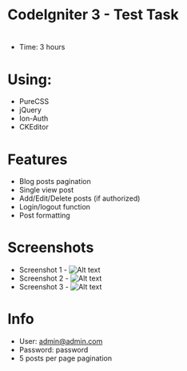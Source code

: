 # CodeIgniter 3 - Test Task

#
* Time: 3 hours

# Using:
* PureCSS
* jQuery
* Ion-Auth
* CKEditor

# Features
* Blog posts pagination
* Single view post
* Add/Edit/Delete posts (if authorized)
* Login/logout function
* Post formatting

# Screenshots
* Screenshot 1 - ![Alt text](http://www.dima.rv.ua/2015-06-11_170316.png "Screenshot 1")
* Screenshot 2 - ![Alt text](http://www.dima.rv.ua/2015-06-11_170702.png "Screenshot 2")
* Screenshot 3 - ![Alt text](http://www.dima.rv.ua/2015-06-11_170713.png "Screenshot 3")

# Info
* User: admin@admin.com
* Password: password
* 5 posts per page pagination
